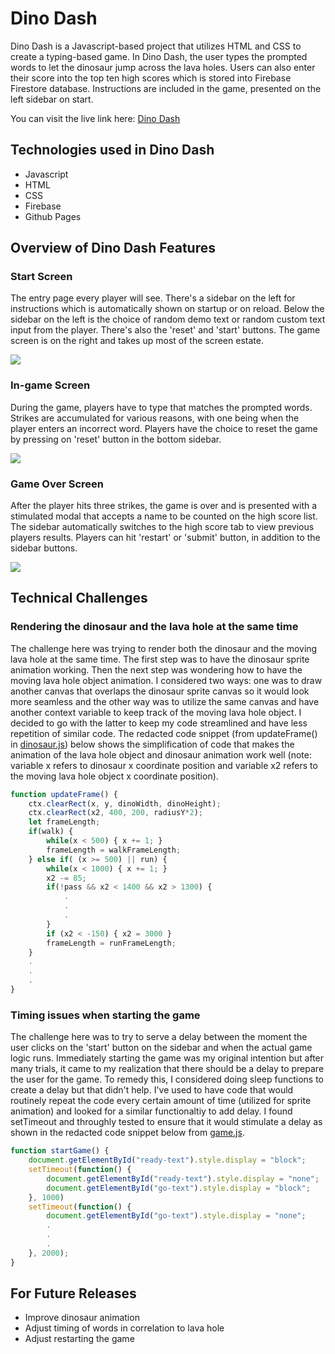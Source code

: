 # Dino Dash

Dino Dash is a Javascript-based project that utilizes HTML and CSS to create a typing-based game. In Dino Dash, the user types the prompted words to let the dinosaur jump across the lava holes. Users can also enter their score into the top ten high scores which is stored into Firebase Firestore database. Instructions are included in the game, presented on the left sidebar on start.

You can visit the live link here: [Dino Dash](https://winterfreddy.github.io/dino-dash/)

## Technologies used in Dino Dash
* Javascript
* HTML
* CSS
* Firebase
* Github Pages

## Overview of Dino Dash Features

### Start Screen
The entry page every player will see. There's a sidebar on the left for instructions which is automatically shown on startup or on reload. Below the sidebar on the left is the choice of random demo text or random custom text input from the player. There's also the 'reset' and 'start' buttons. The game screen is on the right and takes up most of the screen estate.

![](https://github.com/winterfreddy/dino-dash/blob/master/public/images/start.png)

### In-game Screen
During the game, players have to type that matches the prompted words. Strikes are accumulated for various reasons, with one being when the player enters an incorrect word. Players have the choice to reset the game by pressing on 'reset' button in the bottom sidebar.

![](https://github.com/winterfreddy/dino-dash/blob/master/public/images/middle.png)

### Game Over Screen
After the player hits three strikes, the game is over and is presented with a stimulated modal that accepts a name to be counted on the high score list. The sidebar automatically switches to the high score tab to view previous players results. Players can hit 'restart' or 'submit' button, in addition to the sidebar buttons.

![](https://github.com/winterfreddy/dino-dash/blob/master/public/images/end.png)

## Technical Challenges

### Rendering the dinosaur and the lava hole at the same time

The challenge here was trying to render both the dinosaur and the moving lava hole at the same time. The first step was to have the dinosaur sprite animation working. Then the next step was wondering how to have the moving lava hole object animation. I considered two ways: one was to draw another canvas that overlaps the dinosaur sprite canvas so it would look more seamless and the other way was to utilize the same canvas and have another context variable to keep track of the moving lava hole object. I decided to go with the latter to keep my code streamlined and have less repetition of similar code. The redacted code snippet (from updateFrame() in [dinosaur.js](https://github.com/winterfreddy/dino-dash/blob/master/src/dinosaur.js)) below shows the simplification of code that makes the animation of the lava hole object and dinosaur animation work well (note: variable x refers to dinosaur x coordinate position and variable x2 refers to the moving lava hole object x coordinate position).

``` javascript
function updateFrame() {
    ctx.clearRect(x, y, dinoWidth, dinoHeight);
    ctx.clearRect(x2, 400, 200, radiusY*2);
    let frameLength;
    if(walk) {
        while(x < 500) { x += 1; }
        frameLength = walkFrameLength;
    } else if( (x >= 500) || run) {
        while(x < 1000) { x += 1; }
        x2 -= 85;
        if(!pass && x2 < 1400 && x2 > 1300) {
            .
            .
            .
        }
        if (x2 < -150) { x2 = 3000 }
        frameLength = runFrameLength;
    }
    .
    .
    .
}
```

### Timing issues when starting the game

The challenge here was to try to serve a delay between the moment the user clicks on the 'start' button on the sidebar and when the actual game logic runs. Immediately starting the game was my original intention but after many trials, it came to my realization that there should be a delay to prepare the user for the game. To remedy this, I considered doing sleep functions to create a delay but that didn't help. I've used to have code that would routinely repeat the code every certain amount of time (utilized for sprite animation) and looked for a similar functionaltiy to add delay. I found setTimeout and throughly tested to ensure that it would stimulate a delay as shown in the redacted code snippet below from [game.js](https://github.com/winterfreddy/dino-dash/blob/master/src/game.js).

``` javascript
function startGame() {
    document.getElementById("ready-text").style.display = "block";
    setTimeout(function() {
        document.getElementById("ready-text").style.display = "none";
        document.getElementById("go-text").style.display = "block";
    }, 1000)
    setTimeout(function() {
        document.getElementById("go-text").style.display = "none";
        .
        .
        .
    }, 2000);
}
```

## For Future Releases
* Improve dinosaur animation
* Adjust timing of words in correlation to lava hole
* Adjust restarting the game
